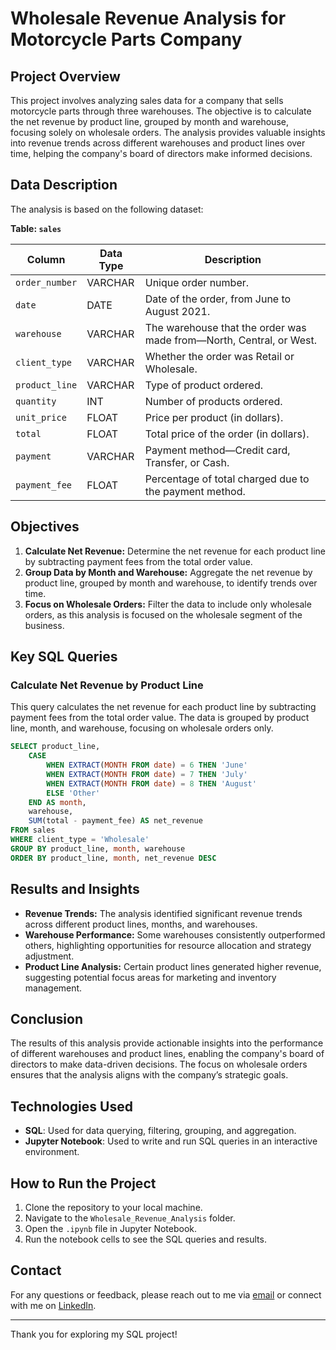 # Wholesale Revenue Analysis for Motorcycle Parts Company

## Project Overview

This project involves analyzing sales data for a company that sells motorcycle parts through three warehouses. The objective is to calculate the net revenue by product line, grouped by month and warehouse, focusing solely on wholesale orders. The analysis provides valuable insights into revenue trends across different warehouses and product lines over time, helping the company's board of directors make informed decisions.

## Data Description

The analysis is based on the following dataset:

**Table: `sales`**

| Column         | Data Type | Description                                           |
|----------------|-----------|-------------------------------------------------------|
| `order_number` | VARCHAR   | Unique order number.                                  |
| `date`         | DATE      | Date of the order, from June to August 2021.          |
| `warehouse`    | VARCHAR   | The warehouse that the order was made from—North, Central, or West. |
| `client_type`  | VARCHAR   | Whether the order was Retail or Wholesale.            |
| `product_line` | VARCHAR   | Type of product ordered.                              |
| `quantity`     | INT       | Number of products ordered.                           |
| `unit_price`   | FLOAT     | Price per product (in dollars).                       |
| `total`        | FLOAT     | Total price of the order (in dollars).                |
| `payment`      | VARCHAR   | Payment method—Credit card, Transfer, or Cash.        |
| `payment_fee`  | FLOAT     | Percentage of total charged due to the payment method.|

## Objectives

1. **Calculate Net Revenue:** Determine the net revenue for each product line by subtracting payment fees from the total order value.
2. **Group Data by Month and Warehouse:** Aggregate the net revenue by product line, grouped by month and warehouse, to identify trends over time.
3. **Focus on Wholesale Orders:** Filter the data to include only wholesale orders, as this analysis is focused on the wholesale segment of the business.

## Key SQL Queries

### Calculate Net Revenue by Product Line
This query calculates the net revenue for each product line by subtracting payment fees from the total order value. The data is grouped by product line, month, and warehouse, focusing on wholesale orders only.

```sql
SELECT product_line, 
	CASE
		WHEN EXTRACT(MONTH FROM date) = 6 THEN 'June'
		WHEN EXTRACT(MONTH FROM date) = 7 THEN 'July'
		WHEN EXTRACT(MONTH FROM date) = 8 THEN 'August'
		ELSE 'Other'
	END AS month,
	warehouse, 
	SUM(total - payment_fee) AS net_revenue
FROM sales
WHERE client_type = 'Wholesale'
GROUP BY product_line, month, warehouse
ORDER BY product_line, month, net_revenue DESC
```

## Results and Insights

- **Revenue Trends:** The analysis identified significant revenue trends across different product lines, months, and warehouses.
- **Warehouse Performance:** Some warehouses consistently outperformed others, highlighting opportunities for resource allocation and strategy adjustment.
- **Product Line Analysis:** Certain product lines generated higher revenue, suggesting potential focus areas for marketing and inventory management.

## Conclusion

The results of this analysis provide actionable insights into the performance of different warehouses and product lines, enabling the company's board of directors to make data-driven decisions. The focus on wholesale orders ensures that the analysis aligns with the company’s strategic goals.

## Technologies Used

- **SQL**: Used for data querying, filtering, grouping, and aggregation.
- **Jupyter Notebook**: Used to write and run SQL queries in an interactive environment.

## How to Run the Project

1. Clone the repository to your local machine.
2. Navigate to the `Wholesale_Revenue_Analysis` folder.
3. Open the `.ipynb` file in Jupyter Notebook.
4. Run the notebook cells to see the SQL queries and results.

## Contact

For any questions or feedback, please reach out to me via [email](mailto:ld19rk@brocku.ca) or connect with me on [LinkedIn](https://www.linkedin.com/in/liam-doyle-6b88a12a4).

---

Thank you for exploring my SQL project!
